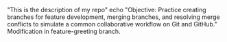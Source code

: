 "This is the description of my repo" echo "Objective: Practice creating branches for feature development, merging branches, and resolving merge conflicts to simulate a common collaborative workflow on Git and GitHub." 
Modification in feature-greeting branch.

